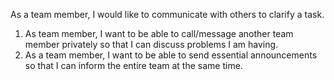 As a team member, I would like to communicate with others to clarify a task.

1. As team member, I want to be able to call/message another team member privately so that I can discuss problems I am having.
2. As a team member, I want to be able to send essential announcements so that I can inform the entire team at the same time.
